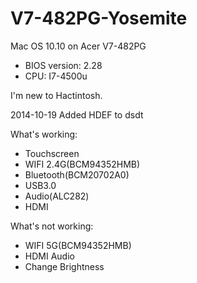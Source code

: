 V7-482PG-Yosemite
=================

Mac OS 10.10 on Acer V7-482PG
+ BIOS version: 2.28
+ CPU: I7-4500u

I'm new to Hactintosh.


2014-10-19  Added HDEF to dsdt
            

What's working:
 +   Touchscreen
 +   WIFI 2.4G(BCM94352HMB)
 +   Bluetooth(BCM20702A0)
 +   USB3.0
 +   Audio(ALC282)
 +   HDMI
    
    
    
    
What's not working:
+    WIFI 5G(BCM94352HMB)
+    HDMI Audio
+    Change Brightness




  
    
    
